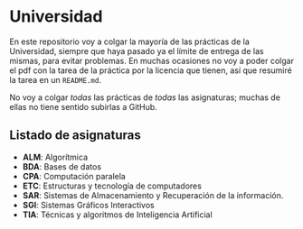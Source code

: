 # Universidad
En este repositorio voy a colgar la mayoría de las prácticas de la Universidad, siempre que haya pasado ya el límite de entrega de las mismas, para evitar problemas. 
En muchas ocasiones no voy a poder colgar el pdf con la tarea de la práctica por la licencia que tienen, así que resumiré la tarea en un `README.md`.

No voy a colgar *todas* las prácticas de *todas* las asignaturas; muchas de ellas no tiene sentido subirlas a GitHub.

## Listado de asignaturas
 * **ALM**: Algorítmica
 * **BDA**: Bases de datos
 * **CPA**: Computación paralela
 * **ETC**: Estructuras y tecnología de computadores
 * **SAR**: Sistemas de Almacenamiento y Recuperación de la información.
 * **SGI**: Sistemas Gráficos Interactivos
 * **TIA**: Técnicas y algoritmos de Inteligencia Artificial

